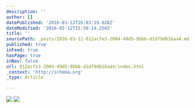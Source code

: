 ```yaml
---
description: ''
author: []
datePublished: '2016-03-12T16:03:19.028Z'
dateModified: '2016-03-12T15:58:14.250Z'
title: ''
sourcePath: _posts/2016-03-12-012acfe3-2004-49d5-9bbb-d1d79d616aa4.md
published: true
inFeed: true
hasPage: true
inNav: false
url: 012acfe3-2004-49d5-9bbb-d1d79d616aa4/index.html
_context: 'http://schema.org'
_type: Article

---
```

![](https://the-grid-user-content.s3-us-west-2.amazonaws.com/df3cf6ed-8e8d-4014-9f0e-134acc93b61f.png)
![](https://the-grid-user-content.s3-us-west-2.amazonaws.com/fa9fc2c3-74d2-415c-a1aa-f58189d0ab26.png)